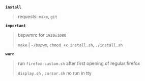 **`install`**
> requests: `make`, `git`

**`important`**
> bspwmrc for `1920x1080`
> 
> `make` | `~/bspwm`, `chmod +x install.sh`, `./install.sh`

**`warn`**
> run `firefox-custom.sh` after first opening of regular firefox
> 
> `display.sh` , `cursor.sh` no run in tty
